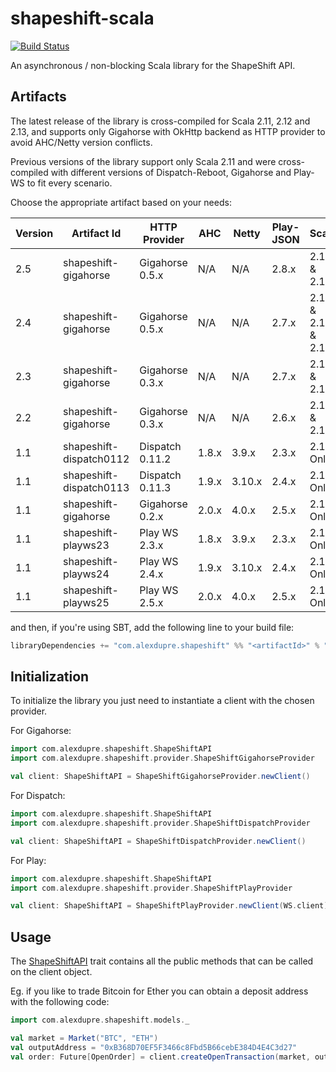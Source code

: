 # shapeshift-scala

[![Build Status](https://travis-ci.org/alexdupre/shapeshift-scala.png?branch=master)](https://travis-ci.org/alexdupre/shapeshift-scala)

An asynchronous / non-blocking Scala library for the ShapeShift API.

## Artifacts

The latest release of the library is cross-compiled for Scala 2.11, 2.12 and 2.13, and
supports only Gigahorse with OkHttp backend as HTTP provider to avoid AHC/Netty version conflicts.

Previous versions of the library support only Scala 2.11 and were cross-compiled
with different versions of Dispatch-Reboot, Gigahorse and Play-WS to fit every scenario.

Choose the appropriate artifact based on your needs:

| Version | Artifact Id             | HTTP Provider   | AHC   | Netty   | Play-JSON | Scala              |
| ------- | ----------------------- | --------------- | ----- | ------- | --------- | ------------------ |
| 2.5     | shapeshift-gigahorse    | Gigahorse 0.5.x | N/A   | N/A     | 2.8.x     | 2.12 & 2.13 |
| 2.4     | shapeshift-gigahorse    | Gigahorse 0.5.x | N/A   | N/A     | 2.7.x     | 2.11 & 2.12 & 2.13 |
| 2.3     | shapeshift-gigahorse    | Gigahorse 0.3.x | N/A   | N/A     | 2.7.x     | 2.11 & 2.12        |
| 2.2     | shapeshift-gigahorse    | Gigahorse 0.3.x | N/A   | N/A     | 2.6.x     | 2.11 & 2.12        |
| 1.1     | shapeshift-dispatch0112 | Dispatch 0.11.2 | 1.8.x | 3.9.x   | 2.3.x     | 2.11 Only          |
| 1.1     | shapeshift-dispatch0113 | Dispatch 0.11.3 | 1.9.x | 3.10.x  | 2.4.x     | 2.11 Only          |
| 1.1     | shapeshift-gigahorse    | Gigahorse 0.2.x | 2.0.x | 4.0.x   | 2.5.x     | 2.11 Only          |
| 1.1     | shapeshift-playws23     | Play WS 2.3.x   | 1.8.x | 3.9.x   | 2.3.x     | 2.11 Only          |
| 1.1     | shapeshift-playws24     | Play WS 2.4.x   | 1.9.x | 3.10.x  | 2.4.x     | 2.11 Only          |
| 1.1     | shapeshift-playws25     | Play WS 2.5.x   | 2.0.x | 4.0.x   | 2.5.x     | 2.11 Only          |

and then, if you're using SBT, add the following line to your build file:

```scala
libraryDependencies += "com.alexdupre.shapeshift" %% "<artifactId>" % "<version>"
```

## Initialization

To initialize the library you just need to instantiate a client with
the chosen provider.

For Gigahorse:

```scala
import com.alexdupre.shapeshift.ShapeShiftAPI
import com.alexdupre.shapeshift.provider.ShapeShiftGigahorseProvider

val client: ShapeShiftAPI = ShapeShiftGigahorseProvider.newClient()
```

For Dispatch:

```scala
import com.alexdupre.shapeshift.ShapeShiftAPI
import com.alexdupre.shapeshift.provider.ShapeShiftDispatchProvider

val client: ShapeShiftAPI = ShapeShiftDispatchProvider.newClient()
```

For Play:

```scala
import com.alexdupre.shapeshift.ShapeShiftAPI
import com.alexdupre.shapeshift.provider.ShapeShiftPlayProvider

val client: ShapeShiftAPI = ShapeShiftPlayProvider.newClient(WS.client)
```

## Usage

The [ShapeShiftAPI](https://github.com/alexdupre/shapeshift-scala/blob/master/common/src/main/scala/com/alexdupre/shapeshift/ShapeShiftAPI.scala) trait
contains all the public methods that can be called on the client object.

Eg. if you like to trade Bitcoin for Ether you can obtain a deposit address
with the following code:

```scala
import com.alexdupre.shapeshift.models._

val market = Market("BTC", "ETH")
val outputAddress = "0xB368D70EF5F3466c8Fbd5B66cebE384D4E4C3d27"
val order: Future[OpenOrder] = client.createOpenTransaction(market, outputAddress)
```
